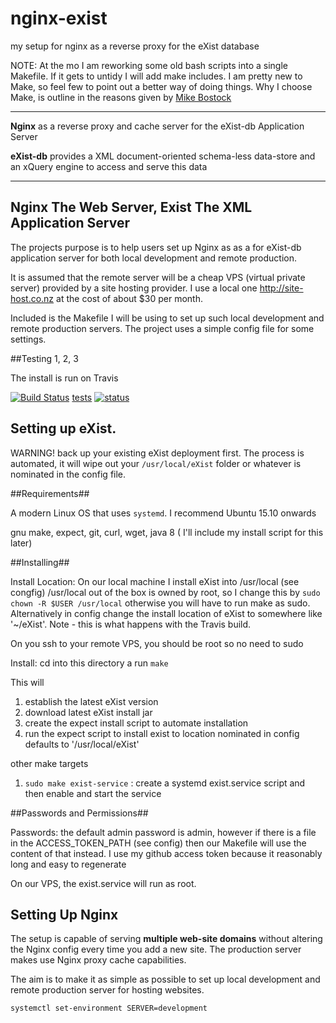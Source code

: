 # nginx-exist
my setup for nginx as a reverse proxy for the  eXist database

NOTE: At the mo I am reworking some old bash scripts into a single Makefile.
If it gets to untidy I will add make includes. I am pretty new to Make, so feel
few to point out a better way of doing things.  Why I choose Make, is outline in
the reasons given by [Mike Bostock](http://bost.ocks.org/mike/make/)

---------------------------------------------------------------------------------

**Nginx** as a reverse proxy and cache server for the eXist-db Application
Server

**eXist-db** provides a XML document-oriented schema-less data-store and an
xQuery engine to access and serve this data

-------------------------------------------------------------------------------

Nginx The Web Server, Exist The XML Application Server
------------------------------------------------------

The projects purpose is to help users set up Nginx as as a for eXist-db
application server for both local development and remote production.

It is assumed that the remote server will be a cheap VPS (virtual private
server) provided by a  site hosting provider. I use a local one
<http://site-host.co.nz> at the cost of about $30 per month.

Included is the Makefile I will be using to set up such local development
and remote production servers. The project uses a simple config file for some
settings.

##Testing 1, 2, 3

The install is run on Travis

[![Build Status](https://travis-ci.org/grantmacken/nginx-exist.svg?branch=master)](https://travis-ci.org/grantmacken/nginx-exist)
[tests](https://travis-ci.org/grantmacken/nginx-exist)
 [![status](https://travis-ci.org/grantmacken/nginx-exist.svg)](
 https://travis-ci.org/grantmacken/nginx-exists )



Setting up eXist.
-----------------

WARNING!
back up your existing eXist deployment first.
The process is automated, it will wipe out your  `/usr/local/eXist` folder or
whatever is nominated in the config file.

##Requirements##

A modern Linux OS that uses `systemd`. I recommend  Ubuntu  15.10 onwards

gnu make, expect, git, curl, wget, java 8 ( I'll include my install script for this later)

##Installing##

 Install Location: On our local machine I install eXist into /usr/local (see congfig)
 /usr/local out of the box is owned by root, so I change this by `sudo chown -R $USER /usr/local`
 otherwise you will have to run make as sudo. Alternatively in config change the install location
 of eXist to somewhere like '~/eXist'.
Note - this is what happens with the Travis build.

 On you ssh to your  remote VPS, you should be root so no need to sudo

Install: cd into this directory a run `make`

This will

1. establish the latest eXist version
2. download latest eXist install jar
3. create the expect install script to automate installation
4. run the expect script to install exist to location nominated in config
   defaults to '/usr/local/eXist'

other make targets

1. `sudo make exist-service` :  create a systemd exist.service script and then enable and start the service

##Passwords and Permissions##

Passwords: the default admin password is admin, however if there is a file in the ACCESS_TOKEN_PATH (see config) then our Makefile will use the content of that instead. I use my github access token because it reasonably long and easy to regenerate

On our VPS, the exist.service will run as root.

Setting Up Nginx
----------------

The setup is capable of serving **multiple web-site domains** without altering the Nginx config every time you
add a new site. The production server makes use Nginx proxy cache capabilities.

The aim is to make it as simple as possible to set up local development and
remote production server for hosting websites.

`systemctl set-environment SERVER=development`
